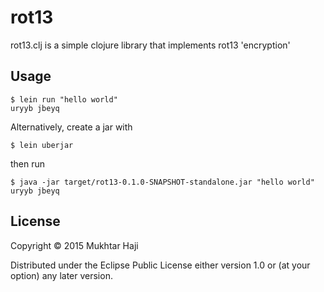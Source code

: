 # rot13

rot13.clj is a simple clojure library that implements rot13 'encryption'

## Usage

```
$ lein run "hello world"
uryyb jbeyq
```

Alternatively, create a jar with
```
$ lein uberjar
```
then run

```
$ java -jar target/rot13-0.1.0-SNAPSHOT-standalone.jar "hello world"
uryyb jbeyq
```

## License

Copyright © 2015 Mukhtar Haji

Distributed under the Eclipse Public License either version 1.0 or (at
your option) any later version.
